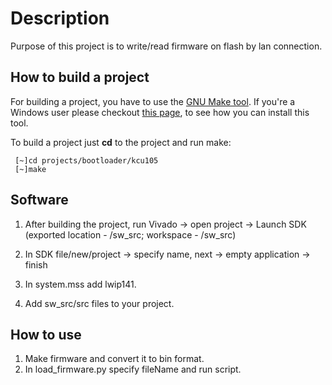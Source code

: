 
# Description

Purpose of this project is to write/read firmware on flash by lan connection. 


## How to build a project

For building a project, you have to use the [GNU Make tool](https://www.gnu.org/software/make/). If you're a 
Windows user please checkout [this page](https://wiki.analog.com/resources/fpga/docs/build#windows_environment_setup), to see how you can install this tool.

To build a project just **cd** to the project and run make:
```
 [~]cd projects/bootloader/kcu105
 [~]make
```

## Software

1. After building the project, run Vivado -> open project -> Launch SDK (exported location - /sw_src; workspace - /sw_src)

2. In SDK file/new/project -> specify name, next -> empty application -> finish

3. In system.mss add lwip141.

4. Аdd sw_src/src files to your project.

## How to use

1. Make firmware and convert it to bin format.
2. In load_firmware.py specify fileName and run script.



